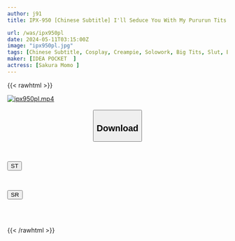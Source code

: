 ```yaml
---
author: j91
title: IPX-950 [Chinese Subtitle] I'll Seduce You With My Pururun Tits Always Smiling! Pakopako Everywhere! Boobs Out Reverse Bunny School Festival Momo Sakurazora

url: /was/ipx950pl
date: 2024-05-11T03:15:00Z
image: "ipx950pl.jpg"
tags: [Chinese Subtitle, Cosplay, Creampie, Solowork, Big Tits, Slut, Bunny Girl, Digital Mosaic	]
maker: [IDEA POCKET  ]
actress: [Sakura Momo ]
---
```



{{< rawhtml >}}

<div class="video" data-videoid="prLqQGbr2JirkJV">
    <a href="javascript:;">
        <img src="/was/ipx950pl/ipx950pl.jpg" width="WIDTH" height="HEIGHT" alt="ipx950pl.mp4" loading="lazy">
    </a>
</div>

<script type="text/javascript" src="https://j91.asia/asset/on-demand-st.js"></script>

<br>
  <link rel="stylesheet" href="https://j91.asia/asset/bs5.css">
  
  <center>
  <button class="btn btn-primary" type="button" data-bs-toggle="collapse" data-bs-target=".multi-collapse" aria-expanded="false" aria-controls="multiCollapseExample1 multiCollapseExample2"><h2>Download</h2></button></center>
</p>
<div class="row">
  <div class="col">
    <div class="collapse multi-collapse" id="multiCollapseExample1">
      <div class="card card-body">
	      	      <br>
<div class="buttons">  
<p><a href="https://streamtape.to/v/prLqQGbr2JirkJV" target="_blank"><button class="btn-hover color-3"><i class="fa fa-download"></i> ST</button></a></p></div>
    </div>
  </div>
</div>
  <div class="col">
    <div class="collapse multi-collapse" id="multiCollapseExample2">
      <div class="card card-body">
	      <br>
<div class="buttons">
<p><a href="https://rubystm.com/501r0yptt7g5" target="_blank"><button class="btn-hover color-9"><i class="fa fa-download"></i> SR</button></a></p></div>
<br><br>
      </div>
    </div>
  </div>
</div>

{{< /rawhtml >}}